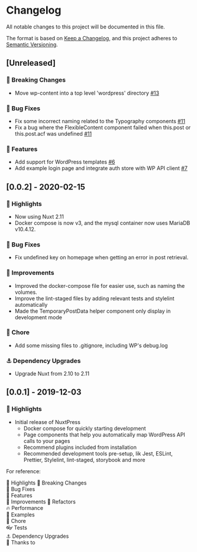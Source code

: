 # Changelog
All notable changes to this project will be documented in this file.

The format is based on [Keep a Changelog](https://keepachangelog.com/en/1.0.0/),
and this project adheres to [Semantic Versioning](https://semver.org/spec/v2.0.0.html).

## [Unreleased]

### 🚨 Breaking Changes
- Move wp-content into a top level 'wordpress' directory [#13](https://github.com/hex-digital/nuxtpress/issues/13)

### 🐛 Bug Fixes 
- Fix some incorrect naming related to the Typography components [#11](https://github.com/hex-digital/nuxtpress/pull/11)
- Fix a bug where the FlexibleContent component failed when this.post or this.post.acf was undefined [#11](https://github.com/hex-digital/nuxtpress/pull/11)

### 🚀 Features  
- Add support for WordPress templates [#6](https://github.com/hex-digital/nuxtpress/issues/6)
- Add example login page and integrate auth store with WP API client [#7](https://github.com/hex-digital/nuxtpress/issues/7)

## [0.0.2] - 2020-02-15

### 🌟 Highlights
- Now using Nuxt 2.11
- Docker compose is now v3, and the mysql container now uses MariaDB v10.4.12.

### 🐛 Bug Fixes 
- Fix undefined key on homepage when getting an error in post retrieval.

### 🦄️ Improvements
- Improved the docker-compose file for easier use, such as naming the volumes.
- Improve the lint-staged files by adding relevant tests and stylelint automatically
- Made the TemporaryPostData helper component only display in development mode

### 🏡 Chore
- Add some missing files to .gitignore, including WP's debug.log   

### ⚓ Dependency Upgrades 
- Upgrade Nuxt from 2.10 to 2.11

## [0.0.1] - 2019-12-03
### 🌟 Highlights

- Initial release of NuxtPress
  - Docker compose for quickly starting development
  - Page components that help you automatically map WordPress API calls to your pages
  - Recommend plugins included from installation
  - Recommended development tools pre-setup, lik Jest, ESLint, Prettier, Stylelint, lint-staged, storybook and more 

For reference:

🌟 Highlights
🚨 Breaking Changes  
🐛 Bug Fixes  
🚀 Features  
🦄️ Improvements
💅 Refactors  
🔥 Performance  
📝 Examples  
🏡 Chore  
👓 Tests  
⚓ Dependency Upgrades  
💖 Thanks to  
